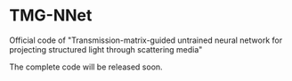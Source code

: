 # TMG-NNet
Official code of "Transmission-matrix-guided untrained neural network for projecting structured light through scattering media"

The complete code will be released soon.

